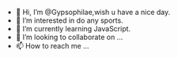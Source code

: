 - 👋 Hi, I’m @Gypsophilae,wish u have a nice day.
- 👀 I’m interested in do any sports.
- 🌱 I’m currently learning JavaScript.
- 💞️ I’m looking to collaborate on ...
- 📫 How to reach me ...

<!---
Gypsophilae/Gypsophilae is a ✨ special ✨ repository because its `README.md` (this file) appears on your GitHub profile.
You can click the Preview link to take a look at your changes.
--->
